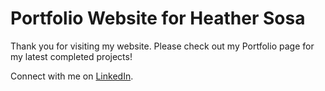 # Portfolio Website for Heather Sosa

Thank you for visiting my website. Please check out my Portfolio page for my latest completed projects!

Connect with me on [LinkedIn](linkedin.com/in/heathersosa).
